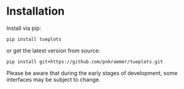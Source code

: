 # Installation

Install via pip:
```
pip install tueplots
```
or get the latest version from source:
```
pip install git+https://github.com/pnkraemer/tueplots.git
```
Please be aware that during the early stages of development, some interfaces may be subject to change.
